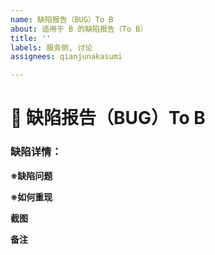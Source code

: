 ```yaml
---
name: 缺陷报告（BUG）To B
about: 适用于 B 的缺陷报告（To B）
title: ''
labels: 服务侧, 讨论
assignees: qianjunakasumi

---
```


<!--欢迎填写缺陷报告。为尽快解决，请您尽可能详细地填写下表信息-->
<!--
您选择的是 To B 缺陷报告
有且仅有 内存溢出，panic 等程序缺陷能够使用该模板
若机器人中注册的所有功能缺陷请使用 功能缺陷报告（BUG）To C 模板
不符合要求的 Issues 会被责令改正并直接关闭
提问前您可搜索是否有相关问题

所有带※的为必填信息
-->

# 🐞 缺陷报告（BUG）To B

### 缺陷详情：

**※缺陷问题**
<!--请在此处描写缺陷详情-->


<!--
此处填写缺陷在何种情况下出现
例如：在执行推送任务时出现panic
请尽可能描述，即使您不知道原因
-->
**※如何重现**


<!--一般无需填写，除非您无法准确描述问题-->
**截图**


<!--一般无需填写，除非您有必须补充说明的内容-->
**备注**


<!--
当您检查无误后即可提交缺陷报告，我们会尽快回复您
感谢您对开源软件的支持
今后也请继续支持 Project-SHIZUKU
-->
